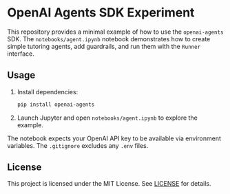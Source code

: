 # OpenAI Agents SDK Experiment

This repository provides a minimal example of how to use the `openai-agents` SDK. The `notebooks/agent.ipynb` notebook demonstrates how to create simple tutoring agents, add guardrails, and run them with the `Runner` interface.

## Usage
1. Install dependencies:
   ```bash
   pip install openai-agents
   ```
2. Launch Jupyter and open `notebooks/agent.ipynb` to explore the example.

The notebook expects your OpenAI API key to be available via environment variables. The `.gitignore` excludes any `.env` files.

## License
This project is licensed under the MIT License. See [LICENSE](LICENSE) for details.

